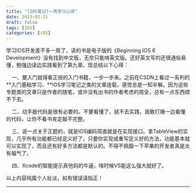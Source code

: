```yaml
---
title: "[IOS笔记]一周学习心得"
date: 2013-02-21
draft: false
tags: [IOS]
categories: [iOS]
---
```


学习IOS开发差不多一周了，读的书是电子版的《Beginning IOS 6 Development》没有找到中文版，无奈只能啃英文版。还好英文写的还很通俗易懂，勉强边读边实践看到了第九章。现总结以下心得：

    一、要入门就得看正规的入门书籍，一步一步来。之前在CSDN上看过一系列的**入门基础学习、**IOS学习笔记之类的文章连载，感觉总是一知半解。因为这些专题类的文章只是作者的随笔，或许没有出书的作者考虑的周全，总有一点东西顺不下去。

    二、动手敲代码是很有必要的。不要看懂了，就不去实践，我敢打赌一边看懂的代码，让你不看书肯定敲不完整。

    三、说一点关于正题的，就是IOS编码简直就是在实现接口。拿TableView的实现，几乎所有功能都已经定义好了，只要你实现或重写定义好的方法，功能基本就可以实现了，而且还有好多方法都是默认的。不得不佩服一下苹果的开发者真是太有福气了。

    四、Xcode的智能提示真他妈的牛逼，啥时候VS能这么强大就好了。

以上内容纯属个人扯淡，如有错误请指正！
 
- - -
 